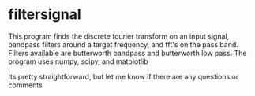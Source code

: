 # filtersignal

This program finds the discrete fourier transform on an input signal, bandpass filters around a target frequency, and fft's on the pass band.
Filters available are butterworth bandpass and butterworth low pass.
The program uses numpy, scipy, and matplotlib

Its pretty straightforward, but let me know if there are any questions or comments
